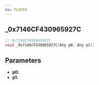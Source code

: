 ```yaml
---
ns: PLAYER
---
```

## _0x7146CF430965927C

```c
// 0x7146CF430965927C
void _0x7146CF430965927C(Any p0, Any p1);
```

## Parameters
* **p0**:
* **p1**:
